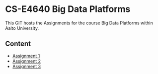 # CS-E4640 Big Data Platforms

This GIT hosts the Assignments for the course Big Data Platforms within Aalto University.

## Content
- [Assignment 1](Assignment1)
- [Assignment 2](Assignment2)
- [Assignment 3](Assignment3)


